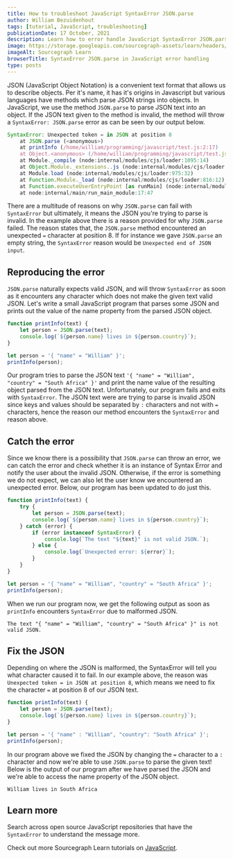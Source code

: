 ```yaml
---
title: How to troubleshoot JavaScript SyntaxError JSON.parse
author: William Bezuidenhout
tags: [tutorial, JavaScript, troubleshooting]
publicationDate: 17 October, 2021
description: Learn how to error handle JavaScript SyntaxError JSON.parse
image: https://storage.googleapis.com/sourcegraph-assets/learn/headers/sourcegraph-learn-header.png
imageAlt: Sourcegraph Learn
browserTitle: SyntaxError JSON.parse in JavaScript error handling
type: posts
---
```


JSON (JavaScript Object Notation) is a convenient text format that allows us to describe objects. Per it's name, it has it's origins in Javascript but various languages have methods which parse JSON strings into objects. In JavaScript, we use the method `JSON.parse` to parse JSON text into an object. If the JSON text given to the method is invalid, the method will throw a `SyntaxError: JSON.parse` error as can be seen by our output below.

```javascript
SyntaxError: Unexpected token = in JSON at position 8
    at JSON.parse (<anonymous>)
    at printInfo (/home/william/programming/javascript/test.js:2:17)
    at Object.<anonymous> (/home/william/programming/javascript/test.js:5:14)
    at Module._compile (node:internal/modules/cjs/loader:1095:14)
    at Object.Module._extensions..js (node:internal/modules/cjs/loader:1124:10)
    at Module.load (node:internal/modules/cjs/loader:975:32)
    at Function.Module._load (node:internal/modules/cjs/loader:816:12)
    at Function.executeUserEntryPoint [as runMain] (node:internal/modules/run_main:79:12)
    at node:internal/main/run_main_module:17:47
```

There are a multitude of reasons on why `JSON.parse` can fail with `SyntaxError` but ultimately, it means the JSON you're trying to parse is invalid. In the example above there is a reason provided for why `JSON.parse` failed. The reason states that, the `JSON.parse` method encountered an unexpected `=` character at position 8. If for instance we gave `JSON.parse` an empty string, the `SyntaxError` reason would be `Unexpected end of JSON input`.

## Reproducing the error
`JSON.parse` naturally expects valid JSON, and will throw `SyntaxError` as soon as it encounters any character which does not make the given text valid JSON. Let's write a small JavaScript program that parses some JSON and prints out the value of the name property from the parsed JSON object.
```javascript
function printInfo(text) {
    let person = JSON.parse(text);
    console.log(`${person.name} lives in ${person.country}`);
}

let person = '{ "name" = "William" }';
printInfo(person);
```

Our program tries to parse the JSON text `'{ "name" = "William", "country" = "South Africa" }'` and print the name value of the resulting object parsed from the JSON text. Unfortunately, our program fails and exits with `SyntaxError`. The JSON text were are trying to parse is  invalid JSON since keys and values should be separated by `:` characters and not with `=` characters, hence the reason our method encounters the `SyntaxError` and reason above.

## Catch the error
Since we know there is a possibility that `JSON.parse` can throw an error, we can catch the error and check whether it is an instance of Syntax Error and notify the user about the invalid JSON. Otherwise, if the error is something we do not expect, we can also let the user know we encountered an unexpected error. Below, our program has been updated to do just this.

```javascript
function printInfo(text) {
    try {
        let person = JSON.parse(text);
        console.log(`${person.name} lives in ${person.country}`);
    } catch (error) {
        if (error instanceof SyntaxError) {
            console.log(`The text "${text}" is not valid JSON.`);
        } else {
            console.log(`Unexpected error: ${error}`);
        }
    }
}

let person = '{ "name" = "William", "country" = "South Africa" }';
printInfo(person);
```

When we run our program now, we get the following output as soon as `printInfo` encounters `SyntaxError` due to malformed JSON.

```
The text "{ "name" = "William", "country" = "South Africa" }" is not valid JSON.
```

## Fix the JSON

Depending on where the JSON is malformed, the SyntaxError will tell you what character caused it to fail. In our example above, the reason was `Unexpected token = in JSON at position 8`, which means we need to fix the character `=` at position 8 of our JSON text.

```javascript
function printInfo(text) {
    let person = JSON.parse(text);
    console.log(`${person.name} lives in ${person.country}`);
}

let person = '{ "name" : "William", "country": "South Africa" }';
printInfo(person);
```

In our program above we fixed the JSON by changing the `=` character to a `:` character and now we're able to use `JSON.parse` to parse the given text! Below is the output of our program after we have parsed the JSON and we're able to access the name property of the JSON object.


```
William lives in South Africa
```

## Learn more

Search across open source JavaScript repositories that have the `SyntaxError` to understand the message more.

<SourcegraphSearch query="SyntaxError: JSON.parse" patternType="literal"/>

Check out more Sourcegraph Learn tutorials on [JavaScript](https://learn.sourcegraph.com/tags/javascript).
